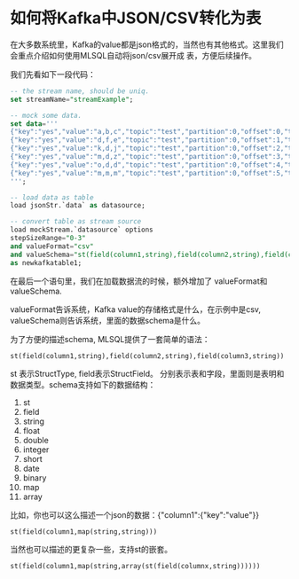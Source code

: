 # 如何将Kafka中JSON/CSV转化为表

在大多数系统里，Kafka的value都是json格式的，当然也有其他格式。这里我们会重点介绍如何使用MLSQL自动将json/csv展开成
表，方便后续操作。


我们先看如下一段代码：

```sql
-- the stream name, should be uniq.
set streamName="streamExample";

-- mock some data.
set data='''
{"key":"yes","value":"a,b,c","topic":"test","partition":0,"offset":0,"timestamp":"2008-01-24 18:01:01.001","timestampType":0}
{"key":"yes","value":"d,f,e","topic":"test","partition":0,"offset":1,"timestamp":"2008-01-24 18:01:01.002","timestampType":0}
{"key":"yes","value":"k,d,j","topic":"test","partition":0,"offset":2,"timestamp":"2008-01-24 18:01:01.003","timestampType":0}
{"key":"yes","value":"m,d,z","topic":"test","partition":0,"offset":3,"timestamp":"2008-01-24 18:01:01.003","timestampType":0}
{"key":"yes","value":"o,d,d","topic":"test","partition":0,"offset":4,"timestamp":"2008-01-24 18:01:01.003","timestampType":0}
{"key":"yes","value":"m,m,m","topic":"test","partition":0,"offset":5,"timestamp":"2008-01-24 18:01:01.003","timestampType":0}
''';

-- load data as table
load jsonStr.`data` as datasource;

-- convert table as stream source
load mockStream.`datasource` options 
stepSizeRange="0-3"
and valueFormat="csv"
and valueSchema="st(field(column1,string),field(column2,string),field(column3,string))"
as newkafkatable1;
```

在最后一个语句里，我们在加载数据流的时候，额外增加了 valueFormat和valueSchema.

valueFormat告诉系统，Kafka value的存储格式是什么，在示例中是csv, valueSchema则告诉系统，里面的数据schema是什么。

为了方便的描述schema, MLSQL提供了一套简单的语法：

```
st(field(column1,string),field(column2,string),field(column3,string))
```

st 表示StructType, field表示StructField。 分别表示表和字段，里面则是表明和数据类型。schema支持如下的数据结构：

1. st
1. field
1. string
1. float
1. double
1. integer
1. short
1. date
1. binary
1. map
1. array

比如，你也可以这么描述一个json的数据：{"column1":{"key":"value"}}

```
st(field(column1,map(string,string)))
```

当然也可以描述的更复杂一些，支持st的嵌套。

```
st(field(column1,map(string,array(st(field(columnx,string))))))
```





